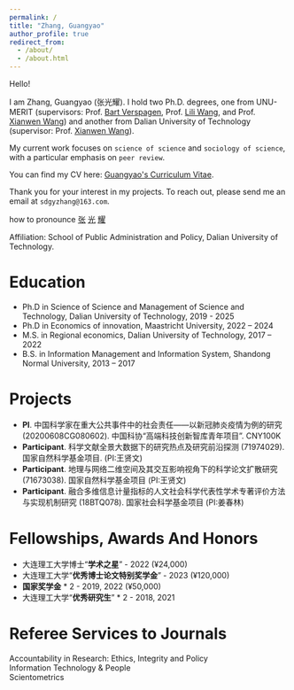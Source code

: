 ```yaml
---
permalink: /
title: "Zhang, Guangyao"
author_profile: true
redirect_from: 
  - /about/
  - /about.html
---
```


Hello!

I am Zhang, Guangyao (张光耀). I  hold two Ph.D. degrees, one from UNU-MERIT (supervisors: Prof. [Bart Verspagen](https://unu.edu/merit/about/expert/prof-dr-bart-verspagen), Prof. [Lili Wang](https://unu.edu/merit/about/expert/dr-lili-wang), and Prof. [Xianwen Wang](https://faculty.dlut.edu.cn/xwang/zh_CN/index.htm)) and another from Dalian University of Technology (supervisor: Prof. [Xianwen Wang](https://faculty.dlut.edu.cn/xwang/zh_CN/index.htm)).

My current work focuses on `science of science` and `sociology of science`, with a particular emphasis on `peer review`.

You can find my CV here: [Guangyao's Curriculum Vitae](../assets/Resume_Guangyao_Zhang.pdf).

Thank you for your interest in my projects. To reach out, please send me an email at `sdgyzhang@163.com`.

how to pronounce [张](https://youtu.be/OZ3HgI2xIwo?t=7) [光](https://www.youtube.com/watch?v=w3wJoDwNPFo) [耀](https://youtu.be/BSHr7LoZfVs?t=28)

Affiliation: School of Public Administration and Policy, Dalian University of Technology.

Education
======
* Ph.D in Science of Science and Management of Science and Technology, Dalian University of Technology, 2019 - 2025
* Ph.D in Economics of innovation, Maastricht University, 2022 – 2024
* M.S. in Regional economics, Dalian University of Technology, 2017 – 2022
* B.S. in Information Management and Information System, Shandong Normal University, 2013 – 2017


Projects
======
* **PI**. 中国科学家在重大公共事件中的社会责任——以新冠肺炎疫情为例的研究 (20200608CG080602). 中国科协“高端科技创新智库青年项目”. CNY100K
* **Participant**. 科学文献全景大数据下的研究热点及研究前沿探测 (71974029). 国家自然科学基金项目. (PI:王贤文)
* **Participant**. 地理与网络二维空间及其交互影响视角下的科学论文扩散研究 (71673038). 国家自然科学基金项目 (PI:王贤文)
* **Participant**. 融合多维信息计量指标的人文社会科学代表性学术专著评价方法与实现机制研究 (18BTQ078). 国家社会科学基金项目 (PI:姜春林)


Fellowships, Awards And Honors
======
* 大连理工大学博士“**学术之星**” - 2022  (¥24,000)
* 大连理工大学“**优秀博士论文特别奖学金**” - 2023  (¥120,000)
* **国家奖学金** * 2 - 2019, 2022 (¥50,000)
* 大连理工大学“**优秀研究生**” * 2 - 2018, 2021



Referee Services to Journals
======
Accountability in Research: Ethics, Integrity and Policy <br>
Information Technology & People <br>
Scientometrics
